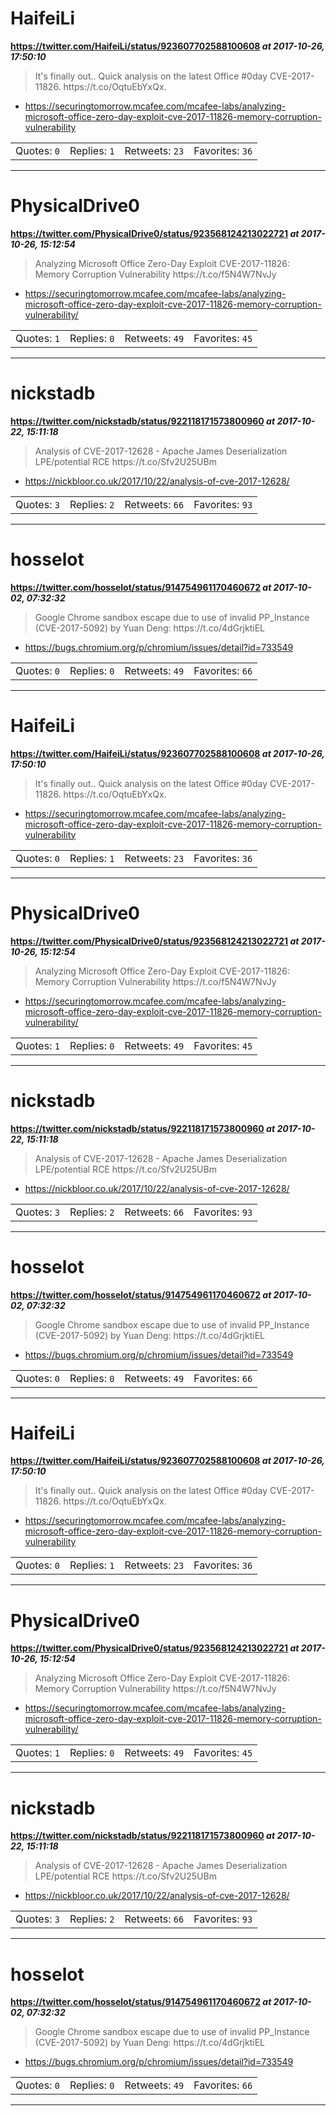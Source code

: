 # HaifeiLi
**https://twitter.com/HaifeiLi/status/923607702588100608 _at 2017-10-26, 17:50:10_**
<blockquote>
It's finally out.. Quick analysis on the latest Office #0day CVE-2017-11826. https://t.co/OqtuEbYxQx.
</blockquote>

* https://securingtomorrow.mcafee.com/mcafee-labs/analyzing-microsoft-office-zero-day-exploit-cve-2017-11826-memory-corruption-vulnerability

<table><tr>
<td>Quotes: <code>0</code></td>
<td>Replies: <code>1</code></td>
<td>Retweets: <code>23</code></td>
<td>Favorites: <code>36</code></td>
</tr></table>

---

# PhysicalDrive0
**https://twitter.com/PhysicalDrive0/status/923568124213022721 _at 2017-10-26, 15:12:54_**
<blockquote>
Analyzing Microsoft Office Zero-Day Exploit CVE-2017-11826: Memory Corruption Vulnerability https://t.co/f5N4W7NvJy
</blockquote>

* https://securingtomorrow.mcafee.com/mcafee-labs/analyzing-microsoft-office-zero-day-exploit-cve-2017-11826-memory-corruption-vulnerability/

<table><tr>
<td>Quotes: <code>1</code></td>
<td>Replies: <code>0</code></td>
<td>Retweets: <code>49</code></td>
<td>Favorites: <code>45</code></td>
</tr></table>

---

# nickstadb
**https://twitter.com/nickstadb/status/922118171573800960 _at 2017-10-22, 15:11:18_**
<blockquote>
Analysis of CVE-2017-12628 - Apache James Deserialization LPE/potential RCE https://t.co/Sfv2U25UBm
</blockquote>

* https://nickbloor.co.uk/2017/10/22/analysis-of-cve-2017-12628/

<table><tr>
<td>Quotes: <code>3</code></td>
<td>Replies: <code>2</code></td>
<td>Retweets: <code>66</code></td>
<td>Favorites: <code>93</code></td>
</tr></table>

---

# hosselot
**https://twitter.com/hosselot/status/914754961170460672 _at 2017-10-02, 07:32:32_**
<blockquote>
Google Chrome sandbox escape due to use of invalid PP_Instance (CVE-2017-5092) by Yuan Deng:
https://t.co/4dGrjktiEL
</blockquote>

* https://bugs.chromium.org/p/chromium/issues/detail?id=733549

<table><tr>
<td>Quotes: <code>0</code></td>
<td>Replies: <code>0</code></td>
<td>Retweets: <code>49</code></td>
<td>Favorites: <code>66</code></td>
</tr></table>

---

# HaifeiLi
**https://twitter.com/HaifeiLi/status/923607702588100608 _at 2017-10-26, 17:50:10_**
<blockquote>
It's finally out.. Quick analysis on the latest Office #0day CVE-2017-11826. https://t.co/OqtuEbYxQx.
</blockquote>

* https://securingtomorrow.mcafee.com/mcafee-labs/analyzing-microsoft-office-zero-day-exploit-cve-2017-11826-memory-corruption-vulnerability

<table><tr>
<td>Quotes: <code>0</code></td>
<td>Replies: <code>1</code></td>
<td>Retweets: <code>23</code></td>
<td>Favorites: <code>36</code></td>
</tr></table>

---

# PhysicalDrive0
**https://twitter.com/PhysicalDrive0/status/923568124213022721 _at 2017-10-26, 15:12:54_**
<blockquote>
Analyzing Microsoft Office Zero-Day Exploit CVE-2017-11826: Memory Corruption Vulnerability https://t.co/f5N4W7NvJy
</blockquote>

* https://securingtomorrow.mcafee.com/mcafee-labs/analyzing-microsoft-office-zero-day-exploit-cve-2017-11826-memory-corruption-vulnerability/

<table><tr>
<td>Quotes: <code>1</code></td>
<td>Replies: <code>0</code></td>
<td>Retweets: <code>49</code></td>
<td>Favorites: <code>45</code></td>
</tr></table>

---

# nickstadb
**https://twitter.com/nickstadb/status/922118171573800960 _at 2017-10-22, 15:11:18_**
<blockquote>
Analysis of CVE-2017-12628 - Apache James Deserialization LPE/potential RCE https://t.co/Sfv2U25UBm
</blockquote>

* https://nickbloor.co.uk/2017/10/22/analysis-of-cve-2017-12628/

<table><tr>
<td>Quotes: <code>3</code></td>
<td>Replies: <code>2</code></td>
<td>Retweets: <code>66</code></td>
<td>Favorites: <code>93</code></td>
</tr></table>

---

# hosselot
**https://twitter.com/hosselot/status/914754961170460672 _at 2017-10-02, 07:32:32_**
<blockquote>
Google Chrome sandbox escape due to use of invalid PP_Instance (CVE-2017-5092) by Yuan Deng:
https://t.co/4dGrjktiEL
</blockquote>

* https://bugs.chromium.org/p/chromium/issues/detail?id=733549

<table><tr>
<td>Quotes: <code>0</code></td>
<td>Replies: <code>0</code></td>
<td>Retweets: <code>49</code></td>
<td>Favorites: <code>66</code></td>
</tr></table>

---

# HaifeiLi
**https://twitter.com/HaifeiLi/status/923607702588100608 _at 2017-10-26, 17:50:10_**
<blockquote>
It's finally out.. Quick analysis on the latest Office #0day CVE-2017-11826. https://t.co/OqtuEbYxQx.
</blockquote>

* https://securingtomorrow.mcafee.com/mcafee-labs/analyzing-microsoft-office-zero-day-exploit-cve-2017-11826-memory-corruption-vulnerability

<table><tr>
<td>Quotes: <code>0</code></td>
<td>Replies: <code>1</code></td>
<td>Retweets: <code>23</code></td>
<td>Favorites: <code>36</code></td>
</tr></table>

---

# PhysicalDrive0
**https://twitter.com/PhysicalDrive0/status/923568124213022721 _at 2017-10-26, 15:12:54_**
<blockquote>
Analyzing Microsoft Office Zero-Day Exploit CVE-2017-11826: Memory Corruption Vulnerability https://t.co/f5N4W7NvJy
</blockquote>

* https://securingtomorrow.mcafee.com/mcafee-labs/analyzing-microsoft-office-zero-day-exploit-cve-2017-11826-memory-corruption-vulnerability/

<table><tr>
<td>Quotes: <code>1</code></td>
<td>Replies: <code>0</code></td>
<td>Retweets: <code>49</code></td>
<td>Favorites: <code>45</code></td>
</tr></table>

---

# nickstadb
**https://twitter.com/nickstadb/status/922118171573800960 _at 2017-10-22, 15:11:18_**
<blockquote>
Analysis of CVE-2017-12628 - Apache James Deserialization LPE/potential RCE https://t.co/Sfv2U25UBm
</blockquote>

* https://nickbloor.co.uk/2017/10/22/analysis-of-cve-2017-12628/

<table><tr>
<td>Quotes: <code>3</code></td>
<td>Replies: <code>2</code></td>
<td>Retweets: <code>66</code></td>
<td>Favorites: <code>93</code></td>
</tr></table>

---

# hosselot
**https://twitter.com/hosselot/status/914754961170460672 _at 2017-10-02, 07:32:32_**
<blockquote>
Google Chrome sandbox escape due to use of invalid PP_Instance (CVE-2017-5092) by Yuan Deng:
https://t.co/4dGrjktiEL
</blockquote>

* https://bugs.chromium.org/p/chromium/issues/detail?id=733549

<table><tr>
<td>Quotes: <code>0</code></td>
<td>Replies: <code>0</code></td>
<td>Retweets: <code>49</code></td>
<td>Favorites: <code>66</code></td>
</tr></table>

---

